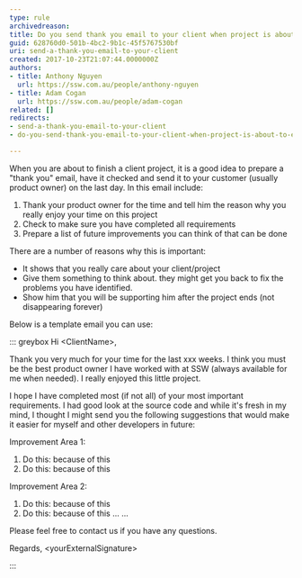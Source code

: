 ```yaml
---
type: rule
archivedreason: 
title: Do you send thank you email to your client when project is about to end?
guid: 628760d0-501b-4bc2-9b1c-45f5767530bf
uri: send-a-thank-you-email-to-your-client
created: 2017-10-23T21:07:44.0000000Z
authors:
- title: Anthony Nguyen
  url: https://ssw.com.au/people/anthony-nguyen
- title: Adam Cogan
  url: https://ssw.com.au/people/adam-cogan
related: []
redirects:
- send-a-thank-you-email-to-your-client
- do-you-send-thank-you-email-to-your-client-when-project-is-about-to-end

---
```


When you are about to finish a client project, it is a good idea to prepare a "thank you" email, have it checked and send it to your customer (usually product owner) on the last day. In this email include:

<!--endintro-->



1. Thank your product owner for the time and tell him the reason why you really enjoy your time on this project
2. Check to make sure you have completed all requirements
3. Prepare a list of future improvements you can think of that can be done





There are a number of reasons why this is important:

* It shows that you really care about your client/project
* Give them something to think about. they might get you back to fix the problems you have identified.
* Show him that you will be supporting him after the project ends (not disappearing forever)


Below is a template email you can use:


::: greybox
Hi &lt;ClientName&gt;, 

Thank you very much for your time for the last xxx weeks. I think you must be the best product owner I have worked with at SSW (always available for me when needed). I really enjoyed this little project.

I hope I have completed most (if not all) of your most important requirements. I had good look at the source code and while it's fresh in my mind, I thought I might send you the following suggestions that would make it easier for myself and other developers in future:

Improvement Area 1:
1. Do this: because of this
2. Do this: because of this

Improvement Area 2:
1. Do this: because of this
2. Do this: because of this
...
...

Please feel free to contact us if you have any questions.

Regards,
&lt;yourExternalSignature&gt;

:::
